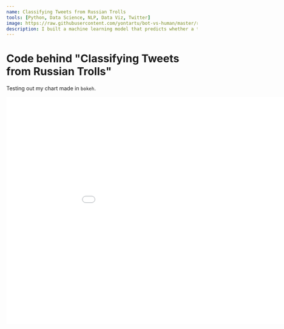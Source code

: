 ```yaml
---
name: Classifying Tweets from Russian Trolls
tools: [Python, Data Science, NLP, Data Viz, Twitter]
image: https://raw.githubusercontent.com/yontartu/bot-vs-human/master/results/img/02_word_cloud_trolls.png
description: I built a machine learning model that predicts whether a tweet is from a "Right Troll" account controlled by Russia's Internet Research Agency. 
---
```



# Code behind "Classifying Tweets from Russian Trolls"


Testing out my chart made in `bokeh`.

<iframe src="/images/russian_trolls/explore_tweet_predictions.html"
    sandbox="allow-same-origin allow-scripts"
    width="1000"
    height="600"
    scrolling="no"
    seamless="seamless"
    frameborder="0">
</iframe>  


